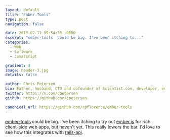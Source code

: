 ```yaml
---
layout: default
title: "Ember Tools"
type: post
navigation: false

date: 2013-02-12 09:54:33 -0800
excerpt: "ember-tools  could be big. I've been itching to..."
categories:
  - Web
  - Software
  - Javascript

gradient: 4
image: header-3.jpg
details: false

author: Chris Petersen
bio: Father, husband, CTO and cofounder of Scientist.com, developer, entrepreneur and technologist.
twitter: https://x.com/cpetersen
github: https://github.com/cpetersen

canonical_url: https://github.com/rpflorence/ember-tools
---
```



 [ember-tools](https://github.com/rpflorence/ember-tools)  could be big. I've been itching to try out  [ember.js](http://emberjs.com)  for rich client-side web apps, but haven't yet. This really lowers the bar. I'd love to see how this integrates with  [rails-api](https://github.com/rails-api/rails-api).
